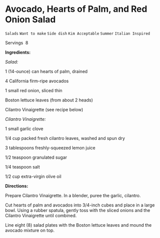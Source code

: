 # Avocado, Hearts of Palm, and Red Onion Salad

`Salads` `Want to make` `Side dish` `Kim Acceptable` `Summer` `Italian Inspired`

Servings  8      

**Ingredients:**

_Salad:_

1 (14-ounce) can hearts of palm, drained

4 California firm-ripe avocados

1 small red onion, sliced thin

Boston lettuce leaves (from about 2 heads)

Cilantro Vinaigrette (see recipe below)

_Cilantro Vinaigrette:_

1 small garlic clove

1/4 cup packed fresh cilantro leaves, washed and spun dry

3 tablespoons freshly-squeezed lemon juice

1/2 teaspoon granulated sugar

1/4 teaspoon salt

1/2 cup extra-virgin olive oil 

**Directions:**

Prepare Cilantro Vinaigrette. In a blender, puree the garlic, cilantro.

Cut hearts of palm and avocados into 3/4-inch cubes and place in a large bowl. Using a rubber spatula, gently toss with the sliced onions and the Cilantro Vinaigrette until combined.

Line eight (8) salad plates with the Boston lettuce leaves and mound the avocado mixture on top.

        
